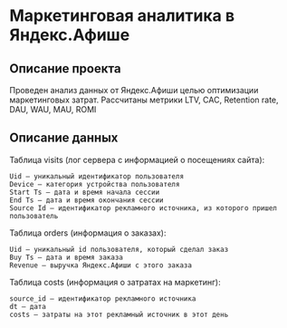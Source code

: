 # Маркетинговая аналитика в Яндекс.Афише
## Описание проекта
Проведен анализ данных от Яндекс.Афиши целью оптимизации маркетинговых затрат. 
Рассчитаны метрики LTV, CAC, Retention rate, DAU, WAU, MAU, ROMI<br>

## Описание данных

Таблица visits (лог сервера с информацией о посещениях сайта):

    Uid — уникальный идентификатор пользователя
    Device — категория устройства пользователя
    Start Ts — дата и время начала сессии
    End Ts — дата и время окончания сессии
    Source Id — идентификатор рекламного источника, из которого пришел пользователь

Таблица orders (информация о заказах):

    Uid — уникальный id пользователя, который сделал заказ
    Buy Ts — дата и время заказа
    Revenue — выручка Яндекс.Афиши с этого заказа

Таблица costs (информация о затратах на маркетинг):

    source_id — идентификатор рекламного источника
    dt — дата
    costs — затраты на этот рекламный источник в этот день
